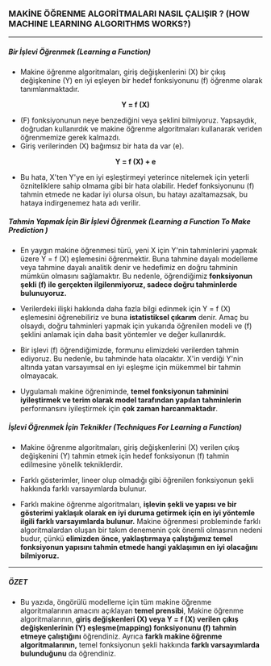 ### MAKİNE ÖĞRENME ALGORİTMALARI NASIL ÇALIŞIR ? (HOW MACHINE LEARNING ALGORITHMS WORKS?)
----

##### Bir İşlevi Öğrenmek (Learning a Function)
- Makine öğrenme algoritmaları, giriş değişkenlerini (X) bir çıkış değişkenine (Y) en iyi eşleyen bir hedef fonksiyonunu (f) öğrenme olarak tanımlanmaktadır.

<p align="center">
  <b>Y = f (X)</b><br>
</p>

* (F) fonksiyonunun neye benzediğini veya şeklini bilmiyoruz. Yapsaydık, doğrudan kullanırdık ve makine öğrenme algoritmaları kullanarak veriden öğrenmemize gerek kalmazdı.
* Giriş verilerinden (X) bağımsız bir hata da var (e).

<p align="center">
  <b>Y = f (X) + e</b><br>
</p>

* Bu hata, X'ten Y'ye en iyi eşleştirmeyi yeterince nitelemek için yeterli özniteliklere sahip olmama gibi bir hata olabilir. Hedef fonksiyonunu (f) tahmin etmede ne kadar iyi olursa olsun, bu hatayı azaltamazsak, bu hataya indirgenemez hata adı verilir.

##### Tahmin Yapmak İçin Bir İşlevi Öğrenmek (Learning a Function To Make Prediction )
- En yaygın makine öğrenmesi türü, yeni X için Y'nin tahminlerini yapmak üzere Y = f (X) eşlemesini öğrenmektir. Buna tahmine dayalı modelleme veya tahmine dayalı analitik denir ve hedefimiz en doğru tahminin mümkün olmasını sağlamaktır. Bu nedenle, öğrendiğimiz **fonksiyonun şekli (f) ile gerçekten ilgilenmiyoruz, sadece doğru tahminlerde bulunuyoruz.**

* Verilerdeki ilişki hakkında daha fazla bilgi edinmek için Y = f (X) eşlemesini öğrenebiliriz ve buna **istatistiksel çıkarım** denir. Amaç bu olsaydı, doğru tahminleri yapmak için yukarıda öğrenilen modeli ve (f) şeklini anlamak için daha basit yöntemler ve değer kullanırdık.

* Bir işlevi (f) öğrendiğimizde, formunu elimizdeki verilerden tahmin ediyoruz. Bu nedenle, bu tahminde hata olacaktır. X'in verdiği Y'nin altında yatan varsayımsal en iyi eşleşme için mükemmel bir tahmin olmayacak.

* Uygulamalı makine öğreniminde, **temel fonksiyonun tahminini iyileştirmek ve terim olarak model tarafından yapılan tahminlerin** performansını iyileştirmek için **çok zaman harcanmaktadır**.


##### İşlevi Öğrenmek İçin Teknikler (Techniques For Learning a Function)

* Makine öğrenme algoritmaları, giriş değişkenlerini (X) verilen çıkış değişkenini (Y) tahmin etmek için hedef fonksiyonun (f) tahmin edilmesine yönelik tekniklerdir.

* Farklı gösterimler, lineer olup olmadığı gibi öğrenilen fonksiyonun şekli hakkında farklı varsayımlarda bulunur.

* Farklı makine öğrenme algoritmaları, **işlevin şekli ve yapısı ve bir gösterimi yaklaşık olarak en iyi duruma getirmek için en iyi yöntemle ilgili farklı varsayımlarda bulunur.** Makine öğrenmesi probleminde farklı algoritmalardan oluşan bir takım denemenin çok önemli olmasının nedeni budur, çünkü **elimizden önce, yaklaştırmaya çalıştığımız temel fonksiyonun yapısını tahmin etmede hangi yaklaşımın en iyi olacağını bilmiyoruz.**
----
##### ÖZET

* Bu yazıda, öngörülü modelleme için tüm makine öğrenme algoritmalarının amacını açıklayan **temel prensibi**, Makine öğrenme algoritmalarının, **giriş değişkenleri (X) veya Y = f (X) verilen çıkış değişkenlerinin (Y) eşleşme(mapping) fonksiyonunu (f) tahmin etmeye çalıştığını** öğrendiniz. Ayrıca **farklı makine öğrenme algoritmalarının,** temel fonksiyonun şekli hakkında **farklı varsayımlarda bulunduğunu** da öğrendiniz. 
